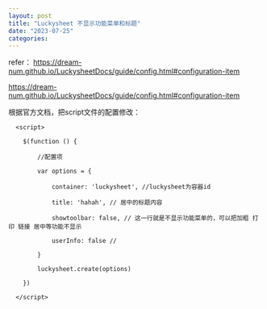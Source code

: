 ```yaml
---
layout: post
title: "Luckysheet 不显示功能菜单和标题"
date: "2023-07-25"
categories: 
---
```

<p>refer： <a href="https://dream-num.github.io/LuckysheetDocs/guide/config.html#configuration-item">https://dream-num.github.io/LuckysheetDocs/guide/config.html#configuration-item</a></p>

<p><a href="https://dream-num.github.io/LuckysheetDocs/guide/config.html#configuration-item">https://dream-num.github.io/LuckysheetDocs/guide/config.html#configuration-item</a></p>

<p>根据官方文档，把script文件的配置修改：</p>

<pre>
<code>&nbsp; &lt;script&gt;

&nbsp;&nbsp;&nbsp; $(function () {

&nbsp;&nbsp;&nbsp;&nbsp;&nbsp;&nbsp;&nbsp; //配置项

&nbsp;&nbsp;&nbsp;&nbsp;&nbsp;&nbsp;&nbsp; var options = {

&nbsp;&nbsp;&nbsp;&nbsp;&nbsp;&nbsp;&nbsp;&nbsp;&nbsp;&nbsp;&nbsp; container: &#39;luckysheet&#39;, //luckysheet为容器id

&nbsp;&nbsp;&nbsp;&nbsp;&nbsp;&nbsp;&nbsp;&nbsp;&nbsp;&nbsp;&nbsp; title: &#39;hahah&#39;, // 居中的标题内容

&nbsp;&nbsp;&nbsp;&nbsp;&nbsp;&nbsp;&nbsp;&nbsp;&nbsp;&nbsp;&nbsp; showtoolbar: false, // 这一行就是不显示功能菜单的，可以把加粗 打印 链接 居中等功能不显示

&nbsp;&nbsp;&nbsp;&nbsp;&nbsp;&nbsp;&nbsp;&nbsp;&nbsp;&nbsp;&nbsp; userInfo: false //

&nbsp;&nbsp;&nbsp;&nbsp;&nbsp;&nbsp;&nbsp; }

&nbsp;&nbsp;&nbsp;&nbsp;&nbsp;&nbsp;&nbsp; luckysheet.create(options)

&nbsp;&nbsp;&nbsp; })

&nbsp; &lt;/script&gt;</code></pre>

<p>&nbsp;</p>

